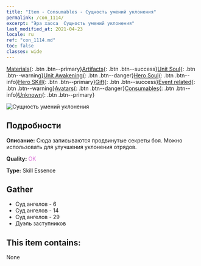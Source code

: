 ```yaml
---
title: "Item - Consumables - Сущность умений уклонения"
permalink: /con_1114/
excerpt: "Эра хаоса  Сущность умений уклонения"
last_modified_at: 2021-04-23
locale: ru
ref: "con_1114.md"
toc: false
classes: wide
---
```

 [Materials](/ItemsRU/){: .btn .btn--primary}[Artifacts](/ItemsRU/Artifacts/){: .btn .btn--success}[Unit Soul](/ItemsRU/UnitSoul/){: .btn .btn--warning}[Unit Awakening](/ItemsRU/UnitAwakening/){: .btn .btn--danger}[Hero Soul](/ItemsRU/HeroSoul/){: .btn .btn--info}[Hero SKill](/ItemsRU/HeroSkill/){: .btn .btn--primary}[Gift](/ItemsRU/Gift/){: .btn .btn--success}[Event related](/ItemsRU/Events/){: .btn .btn--warning}[Avatars](/ItemsRU/Avatars/){: .btn .btn--danger}[Consumables](/ItemsRU/Consumables/){: .btn .btn--info}[Unknown](/ItemsRU/Unknown/){: .btn .btn--primary}

 ![Сущность умений уклонения](/images/t/i_7005.png)

## Подробности
 **Описание:** Сюда записываются продвинутые секреты боя. Можно использовать для улучшения уклонения отрядов.

 **Quality:** <span style="color: #DA70D6">OK</span>

 **Type:** Skill Essence

## Gather

*    Суд ангелов - 6 
*    Суд ангелов - 14 
*    Суд ангелов - 29 
*    Дуэль заступников 

## This item contains:

  None

